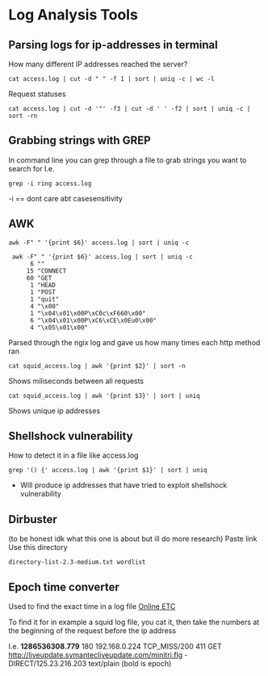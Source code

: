 # Log Analysis Tools

## Parsing logs for ip-addresses in terminal 
<Badge type=info text="This is a NCL CTF" />

How many different IP addresses reached the server?
```
cat access.log | cut -d " " -f 1 | sort | uniq -c | wc -l
```
Request statuses
```
cat access.log | cut -d '"' -f3 | cut -d ' ' -f2 | sort | uniq -c | sort -rn
```

## Grabbing strings with GREP
In command line you can grep through a file to grab strings you want to search for
I.e. 
```
grep -i ring access.log
```
-i == dont care abt casesensitivity


## AWK

```
awk -F" " '{print $6}' access.log | sort | uniq -c

 awk -F" " '{print $6}' access.log | sort | uniq -c
      6 ""
     15 "CONNECT
     60 "GET
      1 "HEAD
      1 "POST
      1 "quit"
      4 "\x00"
      1 "\x04\x01\x00P\xC0c\xF660\x00"
      6 "\x04\x01\x00P\xC6\xCE\x0Eu0\x00"
      4 "\x05\x01\x00"
```

Parsed through the ngix log and gave us how many times each http method ran

```
cat squid_access.log | awk '{print $2}' | sort -n 
```
Shows miliseconds between all requests

```
cat squid_access.log | awk '{print $3}' | sort | uniq
```
Shows unique ip addresses


## Shellshock vulnerability 
How to detect it in a file like access.log
```
grep '() {' access.log | awk '{print $1}' | sort | uniq
```
* Will produce ip addresses that have tried to exploit shellshock vulnerability

## Dirbuster
(to be honest idk what this one is about but ill do more research)
Paste link
Use this directory
```
directory-list-2.3-medium.txt wordlist
```

## Epoch time converter
Used to find the exact time in a log file
<a href="https://www.epochconverter.com/">Online ETC</a>

To find it for in example a squid log file, you cat it, then take the numbers at the beginning of the request before the ip address

I.e. **1286536308.779**	180 192.168.0.224 TCP_MISS/200 411 GET http://liveupdate.symantecliveupdate.com/minitri.flg - DIRECT/125.23.216.203 text/plain (bold is epoch)
